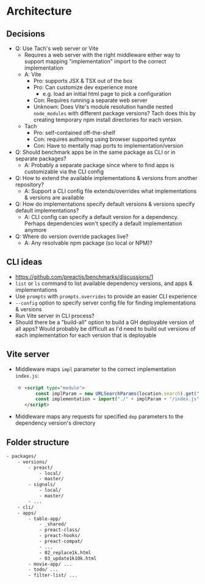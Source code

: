 # Architecture

## Decisions

- Q: Use Tach's web server or Vite
  - Requires a web server with the right middleware either way to support mapping "implementation" import to the correct implementation
  - A: Vite
    - Pro: supports JSX & TSX out of the box
    - Pro: Can customize dev experience more
      - e.g. load an initial html page to pick a configuration
    - Con: Requires running a separate web server
    - Unknown: Does Vite's module resolution handle nested `node_modules` with different package versions? Tach does this by creating temporary npm install directories for each version.
  - Tach
    - Pro: self-contained off-the-shelf
    - Con: requires authoring using browser supported syntax
    - Con: Have to mentally map ports to implementation/version
- Q: Should benchmark apps be in the same package as CLI or in separate packages?
  - A: Probably a separate package since where to find apps is customizable via the CLI config
- Q: How to extend the available implementations & versions from another repository?
  - A: Support a CLI config file extends/overrides what implementations & versions are available
- Q: How do implementations specify default versions & versions specify default implementations?
  - A: CLI config can specify a default version for a dependency. Perhaps dependencies won't specify a default implementation anymore
- Q: Where do version override packages live?
  - A: Any resolvable npm package (so local or NPM)?

## CLI ideas

- https://github.com/preactjs/benchmarks/discussions/1
- `list` or `ls` command to list available dependency versions, and apps & implementations
- Use `prompts` with `prompts.overrides` to provide an easier CLI experience
- `--config` option to specify server config file for finding implementations & versions
- Run Vite server in CLI process?
- Should there be a "build-all" option to build a GH deployable version of all apps? Would probably be difficult as I'd need to build out versions of each implementation for each version that is deployable

## Vite server

- Middleware maps `impl` parameter to the correct implementation `index.js`:
  - ```html
    <script type="module">
    	const implParam = new URLSearchParams(location.search).get("impl");
    	const implementation = import("./" + implParam + "/index.js");
    </script>
    ```
- Middleware maps any requests for specified `dep` parameters to the dependency version's directory

## Folder structure

```txt
- packages/
	- versions/
		- preact/
			- local/
			- master/
		- signals/
			- local/
			- master/
		- ...
	- cli/
	- apps/
		- table-app/
			- _shared/
			- preact-class/
			- preact-hooks/
			- preact-compat/
			- ...
			- 02_replace1k.html
			- 03_update1k10k.html
		- movie-app/ ...
		- todo/ ...
		- filter-list/ ...
```
